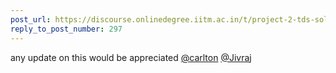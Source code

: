 ```yaml
---
post_url: https://discourse.onlinedegree.iitm.ac.in/t/project-2-tds-solver-discussion-thread/169029/348
reply_to_post_number: 297
---
```

any update on this would be appreciated [@carlton](/u/carlton) [@Jivraj](/u/jivraj)